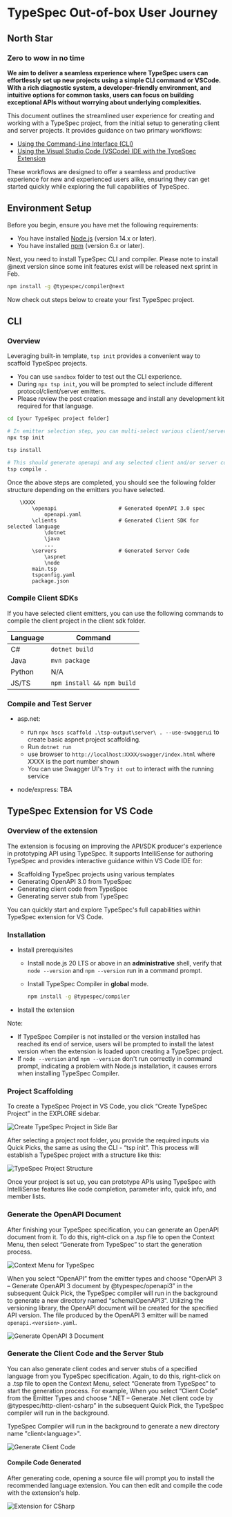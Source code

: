 # TypeSpec Out-of-box User Journey

## North Star

### Zero to wow in no time

**We aim to deliver a seamless experience where TypeSpec users can effortlessly set up new projects using a simple CLI command or VSCode. With a rich diagnostic system, a developer-friendly environment, and intuitive options for common tasks, users can focus on building exceptional APIs without worrying about underlying complexities.**

This document outlines the streamlined user experience for creating and working with a TypeSpec project, from the initial setup to generating client and server projects. It provides guidance on two primary workflows:

- [Using the Command-Line Interface (CLI)](#cli)
- [Using the Visual Studio Code (VSCode) IDE with the TypeSpec Extension](#typespec-extension-for-vs-code)

These workflows are designed to offer a seamless and productive experience for new and experienced users alike, ensuring they can get started quickly while exploring the full capabilities of TypeSpec.

## Environment Setup

Before you begin, ensure you have met the following requirements:

- You have installed [Node.js](https://nodejs.org/) (version 14.x or later).
- You have installed [npm](https://www.npmjs.com/) (version 6.x or later).

Next, you need to install TypeSpec CLI and compiler. Please note to install @next version since some init features exist will be released next sprint in Feb.

```bash
npm install -g @typespec/compiler@next
```

Now check out steps below to create your first TypeSpec project.

## CLI

### Overview

Leveraging built-in template, `tsp init` provides a convenient way to scaffold TypeSpec projects.

- You can use `sandbox` folder to test out the CLI experience.
- During `npx tsp init`, you will be prompted to select include different protocol/client/server emitters.
- Please review the post creation message and install any development kit required for that language.

```bash
cd [your TypeSpec project folder]

# In emitter selection step, you can multi-select various client/server emitters. PLEASE leave `openapi3` emitter selected.
npx tsp init

tsp install

# This should generate openapi and any selected client and/or server code.
tsp compile .
```

Once the above steps are completed, you should see the following folder structure depending on the emitters you have selected.

```text
    \XXXX
        \openapi                    # Generated OpenAPI 3.0 spec
            openapi.yaml
        \clients                    # Generated Client SDK for selected language
            \dotnet
            \java
            ...
        \servers                    # Generated Server Code
            \aspnet
            \node
        main.tsp
        tspconfig.yaml
        package.json
```

### Compile Client SDKs

If you have selected client emitters, you can use the following commands to compile the client project in the client sdk folder.

| **Language** | **Command**                |
| ------------ | -------------------------- |
| C#           | `dotnet build`             |
| Java         | `mvn package`              |
| Python       | N/A                        |
| JS/TS        | `npm install && npm build` |

### Compile and Test Server

- asp.net:
  - run `npx hscs scaffold .\tsp-output\server\ . --use-swaggerui` to create basic aspnet project scaffolding.
  - Run `dotnet run`
  - use browser to `http://localhost:XXXX/swagger/index.html` where XXXX is the port number shown
  - You can use Swagger UI's `Try it out` to interact with the running service

- node/express: TBA

## TypeSpec Extension for VS Code

### Overview of the extension

The extension is focusing on improving the API/SDK producer's experience in prototyping API using TypeSpec.  It supports IntelliSense for authoring TypeSpec and provides interactive guidance within VS Code IDE for:

- Scaffolding TypeSpec projects using various templates
- Generating OpenAPI 3.0 from TypeSpec
- Generating client code from TypeSpec
- Generating server stub from TypeSpec

You can quickly start and explore TypeSpec's full capabilities within TypeSpec extension for VS Code.

### Installation

- Install prerequisites
  - Install node.js 20 LTS or above in an **administrative** shell, verify that `node --version` and `npm --version` run in a command prompt.
  - Install TypeSpec Compiler in **global** mode.

    ```bash
    npm install -g @typespec/compiler
    ```

- Install the extension

Note:

- If TypeSpec Compiler is not installed or the version installed has reached its end of service, users will be prompted to install the latest version when the extension is loaded upon creating a TypeSpec project.
- If `node --version` and `npm --version` don't run correctly in command prompt, indicating a problem with Node.js installation, it causes errors when installing TypeSpec Compiler.

### Project Scaffolding

To create a TypeSpec Project in VS Code, you click “Create TypeSpec Project” in the EXPLORE sidebar.

![Create TypeSpec Project in Side Bar](./media/create-typespec-project.png)

After selecting a project root folder, you provide the required inputs via Quick Picks, the same as using the CLI - “tsp init”. This process will establish a TypeSpec project with a structure like this:

![TypeSpec Project Structure](./media/typespec-project-folder-structure.png)

Once your project is set up, you can prototype APIs using TypeSpec with IntelliSense features like code completion, parameter info, quick info, and member lists.

### Generate the OpenAPI Document

After finishing your TypeSpec specification, you can generate an OpenAPI document from it. To do this, right-click on a .tsp file to open the Context Menu, then select “Generate from TypeSpec” to start the generation process.

![Context Menu for TypeSpec](./media/context-menu-for-typespec.png)

When you select “OpenAPI” from the emitter types and choose “OpenAPI 3 – Generate OpenAPI 3 document by @typespec/openapi3” in the subsequent Quick Pick, the TypeSpec compiler will run in the background to generate a new directory named “schema\OpenAPI3”. Utilizing the versioning library, the OpenAPI document will be created for the specified API version. The file produced by the OpenAPI 3 emitter will be named `openapi.<version>.yaml`.

![Generate OpenAPI 3 Document](./media/generate-openapi-document.png)

### Generate the Client Code and the Server Stub

You can also generate client codes and server stubs of a specified language from you TypeSpec specification.  Again, to do this, right-click on a .tsp file to open the Context Menu, select “Generate from TypeSpec” to start the generation process. For example, When you select “Client Code” from the Emitter Types and choose “.NET – Generate .Net client code by @typespec/http-client-csharp” in the subsequent Quick Pick, the TypeSpec compiler will run in the background.

TypeSpec Compiler will run in the background to generate a new directory name "client\<language>".

![Generate Client Code](./media/generate-client-code.png)

#### Compile Code Generated

After generating code, opening a source file will prompt you to install the recommended language extension. You can then edit and compile the code with the extension's help.

![Extension for CSharp](./media/vscode-extension-for-csharp.png)

